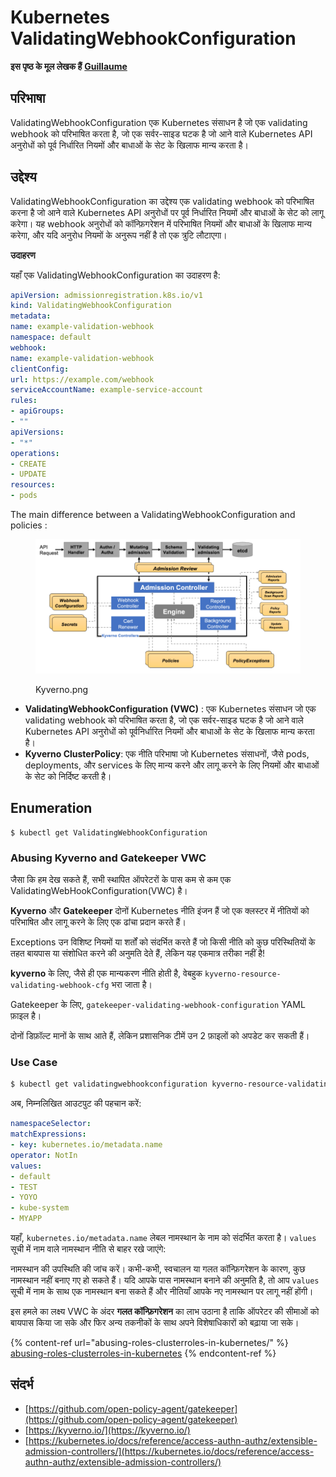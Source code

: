 # Kubernetes ValidatingWebhookConfiguration

**इस पृष्ठ के मूल लेखक हैं** [**Guillaume**](https://www.linkedin.com/in/guillaume-chapela-ab4b9a196)

## परिभाषा

ValidatingWebhookConfiguration एक Kubernetes संसाधन है जो एक validating webhook को परिभाषित करता है, जो एक सर्वर-साइड घटक है जो आने वाले Kubernetes API अनुरोधों को पूर्व निर्धारित नियमों और बाधाओं के सेट के खिलाफ मान्य करता है।

## उद्देश्य

ValidatingWebhookConfiguration का उद्देश्य एक validating webhook को परिभाषित करना है जो आने वाले Kubernetes API अनुरोधों पर पूर्व निर्धारित नियमों और बाधाओं के सेट को लागू करेगा। यह webhook अनुरोधों को कॉन्फ़िगरेशन में परिभाषित नियमों और बाधाओं के खिलाफ मान्य करेगा, और यदि अनुरोध नियमों के अनुरूप नहीं है तो एक त्रुटि लौटाएगा।

**उदाहरण**

यहाँ एक ValidatingWebhookConfiguration का उदाहरण है:
```yaml
apiVersion: admissionregistration.k8s.io/v1
kind: ValidatingWebhookConfiguration
metadata:
name: example-validation-webhook
namespace: default
webhook:
name: example-validation-webhook
clientConfig:
url: https://example.com/webhook
serviceAccountName: example-service-account
rules:
- apiGroups:
- ""
apiVersions:
- "*"
operations:
- CREATE
- UPDATE
resources:
- pods
```
The main difference between a ValidatingWebhookConfiguration and policies :&#x20;

<figure><img src="../../.gitbook/assets/Kyverno.png" alt=""><figcaption><p>Kyverno.png</p></figcaption></figure>

* **ValidatingWebhookConfiguration (VWC)** : एक Kubernetes संसाधन जो एक validating webhook को परिभाषित करता है, जो एक सर्वर-साइड घटक है जो आने वाले Kubernetes API अनुरोधों को पूर्वनिर्धारित नियमों और बाधाओं के सेट के खिलाफ मान्य करता है।
* **Kyverno ClusterPolicy**: एक नीति परिभाषा जो Kubernetes संसाधनों, जैसे pods, deployments, और services के लिए मान्य करने और लागू करने के लिए नियमों और बाधाओं के सेट को निर्दिष्ट करती है।

## Enumeration
```
$ kubectl get ValidatingWebhookConfiguration
```
### Abusing Kyverno and Gatekeeper VWC

जैसा कि हम देख सकते हैं, सभी स्थापित ऑपरेटरों के पास कम से कम एक ValidatingWebHookConfiguration(VWC) है।

**Kyverno** और **Gatekeeper** दोनों Kubernetes नीति इंजन हैं जो एक क्लस्टर में नीतियों को परिभाषित और लागू करने के लिए एक ढांचा प्रदान करते हैं।

Exceptions उन विशिष्ट नियमों या शर्तों को संदर्भित करते हैं जो किसी नीति को कुछ परिस्थितियों के तहत बायपास या संशोधित करने की अनुमति देते हैं, लेकिन यह एकमात्र तरीका नहीं है!

**kyverno** के लिए, जैसे ही एक मान्यकरण नीति होती है, वेबहुक `kyverno-resource-validating-webhook-cfg` भरा जाता है।

Gatekeeper के लिए, `gatekeeper-validating-webhook-configuration` YAML फ़ाइल है।

दोनों डिफ़ॉल्ट मानों के साथ आते हैं, लेकिन प्रशासनिक टीमें उन 2 फ़ाइलों को अपडेट कर सकती हैं।

### Use Case
```bash
$ kubectl get validatingwebhookconfiguration kyverno-resource-validating-webhook-cfg -o yaml
```
अब, निम्नलिखित आउटपुट की पहचान करें:
```yaml
namespaceSelector:
matchExpressions:
- key: kubernetes.io/metadata.name
operator: NotIn
values:
- default
- TEST
- YOYO
- kube-system
- MYAPP
```
यहाँ, `kubernetes.io/metadata.name` लेबल नामस्थान के नाम को संदर्भित करता है। `values` सूची में नाम वाले नामस्थान नीति से बाहर रखे जाएंगे:

नामस्थान की उपस्थिति की जांच करें। कभी-कभी, स्वचालन या गलत कॉन्फ़िगरेशन के कारण, कुछ नामस्थान नहीं बनाए गए हो सकते हैं। यदि आपके पास नामस्थान बनाने की अनुमति है, तो आप `values` सूची में नाम के साथ एक नामस्थान बना सकते हैं और नीतियाँ आपके नए नामस्थान पर लागू नहीं होंगी।

इस हमले का लक्ष्य VWC के अंदर **गलत कॉन्फ़िगरेशन** का लाभ उठाना है ताकि ऑपरेटर की सीमाओं को बायपास किया जा सके और फिर अन्य तकनीकों के साथ अपने विशेषाधिकारों को बढ़ाया जा सके।

{% content-ref url="abusing-roles-clusterroles-in-kubernetes/" %}
[abusing-roles-clusterroles-in-kubernetes](abusing-roles-clusterroles-in-kubernetes/)
{% endcontent-ref %}

## संदर्भ

* [https://github.com/open-policy-agent/gatekeeper](https://github.com/open-policy-agent/gatekeeper)
* [https://kyverno.io/](https://kyverno.io/)
* [https://kubernetes.io/docs/reference/access-authn-authz/extensible-admission-controllers/](https://kubernetes.io/docs/reference/access-authn-authz/extensible-admission-controllers/)
